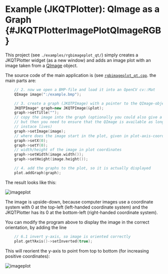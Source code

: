 # Example (JKQTPlotter): QImage as a Graph {#JKQTPlotterImagePlotQImageRGB}
This project (see `./examples/rgbimageplot_qt/`) simply creates a JKQTPlotter widget (as a new window) and adds an image plot with an image taken from a [QImage](http://doc.qt.io/qt-5/qimage.html) object.

The source code of the main application is (see [`rgbimageplot_qt.cpp`](https://github.com/jkriege2/JKQtPlotter/tree/master/examples/rgbimageplot_qt/rgbimageplot_qt.cpp). the main parts are:
```.cpp
    // 2. now we open a BMP-file and load it into an OpenCV cv::Mat
    QImage image(":/example.bmp");

    // 3. create a graph (JKQTPImage) with a pointer to the QImage-object, generated above
    JKQTPImage* graph=new JKQTPImage(&plot);
    graph->setTitle("");
    // copy the image into the graph (optionally you could also give a pointer to a QImage,
    // but then you need to ensure that the QImage is available as long as the JKQTPImage
    // instace lives)
    graph->setImage(image);
    // where does the image start in the plot, given in plot-axis-coordinates (bottom-left corner)
    graph->setX(0);
    graph->setY(0);
    // width/height of the image in plot coordinates
    graph->setWidth(image.width());
    graph->setHeight(image.height());

    // 4. add the graphs to the plot, so it is actually displayed
    plot.addGraph(graph);
```
The result looks like this:

![imageplot](https://raw.githubusercontent.com/jkriege2/JKQtPlotter/master/screenshots/rgbimageplot_qt.png)


The image is upside-down, because computer images use a coordinate system with 0 at the top-left (left-handed coordinate system) and the JKQTPlotter has its 0 at the bottom-left (right-handed coordinate system).

You can modify the program above to display the image in the correct orientation, by adding the line
```.cpp
    // 6.1 invert y-axis, so image is oriented correctly
    plot.getYAxis()->setInverted(true);
```
This will reorient the y-axis to point from top to bottom (for increasing positive coordinates):

![imageplot](https://raw.githubusercontent.com/jkriege2/JKQtPlotter/master/screenshots/rgbimageplot_qt_updisdedown.png)
